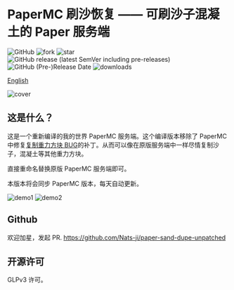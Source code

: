 # PaperMC 刷沙恢复 —— 可刷沙子混凝土的 Paper 服务端

![GitHub][license] ![fork][forks] ![star][stars] ![GitHub release (latest SemVer including pre-releases)][latest-release] ![GitHub (Pre-)Release Date][release-date] ![downloads][total-downloads]

[English](https://github.com/Nats-ji/paper-sand-dupe-unpatched/blob/master/README.md)

![cover](https://mod.3dmgame.com/static/upload/logo/croppedImg_639a68f7f1c2e.webp)

## 这是什么？

这是一个重新编译的我的世界 PaperMC 服务端。这个编译版本移除了 PaperMC 中修复[复制重力方块 BUG](https://minecraft.fandom.com/wiki/Tutorials/Block_and_item_duplication#Gravity_Block_Duplication_.28Patched_in_Paper_1.15.2_Build_.23358.29)的补丁。从而可以像在原版服务端中一样尽情复制沙子，混凝土等其他重力方块。

直接重命名替换原版 PaperMC 服务端即可。

本版本将会同步 PaperMC 版本，每天自动更新。

![demo1](https://mod.3dmgame.com/static/upload/mod/202212/MOD639a6ccbefc5f.webp) ![demo2](https://mod.3dmgame.com/static/upload/mod/202212/MOD639a6ccc05d4a.webp)

## Github

欢迎加星，发起 PR. https://github.com/Nats-ji/paper-sand-dupe-unpatched

## 开源许可

GLPv3 许可。

[license]: https://img.shields.io/github/license/Nats-ji/paper-sand-dupe-unpatched?style=flat-square
[forks]: https://img.shields.io/github/forks/Nats-ji/paper-sand-dupe-unpatched?style=flat-square
[stars]: https://img.shields.io/github/stars/Nats-ji/paper-sand-dupe-unpatched?style=flat-square
[latest-release]: https://img.shields.io/github/v/release/Nats-ji/paper-sand-dupe-unpatched?include_prereleases&sort=semver&style=flat-square&display_name=release
[release-date]: https://img.shields.io/badge/dynamic/json?label=release%20date&query=%24.published_at&url=https%3A%2F%2Funtitled-60ya9whjj1ye.runkit.sh%2F%3Frepo%3DNats-ji%2Fpaper-sand-dupe-unpatched%26prerelease%3Dtrue&style=flat-square&color=light-green
[total-downloads]: https://img.shields.io/github/downloads/Nats-ji/paper-sand-dupe-unpatched/total?color=dark-green&style=flat-square
